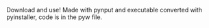 Download and use! Made with pynput and executable converted with pyinstaller, code is in the pyw file. 